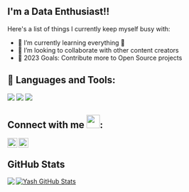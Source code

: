 ## I'm a Data Enthusiast!!
Here's a list of things I currently keep myself busy with:
- 🌱 I’m currently learning everything 🤣
- 👯 I’m looking to collaborate with other content creators
- 🥅 2023 Goals: Contribute more to Open Source projects


## 🔧 Languages and Tools:

![](https://img.shields.io/badge/Code-Python-informational?style=flat&logo=python&logoColor=white&color=2bbc8a)
![](https://img.shields.io/badge/Code-Jupyter_Notebook-informational?style=flat&logo=jupyter&logoColor=white&color=2bbc8a)
![](https://img.shields.io/badge/Tools-Tableau-informational?style=flat&logo=tableau&logoColor=white&color=2bbc8a)

## Connect with me <img src="wave.gif" width="30px">:


[<img align="left" alt="Yash_Panchal | LinkedIn" width="22px" src="https://cdn.jsdelivr.net/npm/simple-icons@v3/icons/linkedin.svg" />][linkedin]
[<img align="left" alt="Yash_Panchal | Instagram" width="22px" src="https://cdn.jsdelivr.net/npm/simple-icons@v3/icons/instagram.svg" />][instagram]

[instagram]:https://www.instagram.com/yash.panchal09/
[linkedin]:https://www.linkedin.com/in/panchal-yash/

<br />

## GitHub Stats

<a href="https://github.com/Yp97/Yash.P">
  <img align="left" src="https://github-readme-stats.vercel.app/api/top-langs/?username=Yp97&hide=java,html&title_color=ffffff&text_color=c9cacc&icon_color=2bbc8a&bg_color=1d1f21" />
</a>
<a href="https://github.com/Yp97/Yash.P">
  <img align="center" src="https://github-readme-stats.vercel.app/api?username=Yp97&show_icons=true&line_height=27&count_private=true&title_color=ffffff&text_color=c9cacc&icon_color=2bbc8a&bg_color=1d1f21" alt="Yash GitHub Stats" />
</a>
